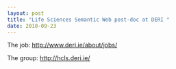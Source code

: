 ```yaml
---
layout: post
title: "Life Sciences Semantic Web post-doc at DERI "
date: 2010-09-23
---
```


The job: <a href="http://www.deri.ie/about/jobs/">http://www.deri.ie/about/jobs/</a>

The group: <a href="http://hcls.deri.ie/">http://hcls.deri.ie/</a>
